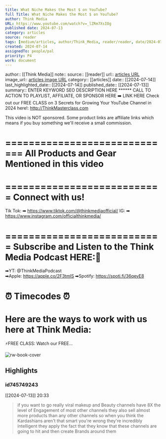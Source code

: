 ```yaml
---
title: What Niche Makes the Most $ on YouTube?
full Title: What Niche Makes the Most $ on YouTube?
author: Think Media
URL: https://www.youtube.com/watch?v=_lZRm7XsIOg
published date: 2024-07-13
category: articles
source: reader
tags: [medium/articles, author/Think_Media, reader/reader, date/2024-07-14, area/reader]
created: 2024-07-14
assignedTo: people/pal
priority: P4
work: document
---
```

author:: [[Think Media]]
note:: 
source:: [[reader]]
url:: [articles URL](https://www.youtube.com/watch?v=_lZRm7XsIOg)
image_url:: [articles image URL](https://i.ytimg.com/vi/_lZRm7XsIOg/maxres2.jpg?sqp=-oaymwEoCIAKENAF8quKqQMcGADwAQH4AbYIgAKAD4oCDAgAEAEYciBcKDcwDw==&rs=AOn4CLB3CsXy5wxRvOhPdkO7-NcDSV09_A)
category:: [[articles]]
date:: [[2024-07-14]]
last_highlighted_date:: [[2024-07-14]]
published_date:: [[2024-07-13]]
summary:: ENTER KEYWORD SEO DESCRIPTION HERE ******  CALL TO ACTION TO PLAYLIST, AFFILIATE, OR SPONSOR HERE ➡️ LINK HERE
Check out our FREE CLASS on 3 Secrets for Growing Your YouTube Channel in 2024 here!: http://ThinkMasterclass.com

This video is NOT sponsored. Some product links are affiliate links which means if you buy something we'll receive a small commission. 


=============================
All Products and Gear Mentioned in this video
=============================


===========================
Connect with us!   
=============================
Tik Tok: ➡︎ https://www.tiktok.com/@thinkmediaofficial/
IG: ➡︎ https://www.instagram.com/officialthinkmedia/

===========================
Subscribe and Listen to the Think Media Podcast HERE:📱 
===========================
➡︎YT:   @ThinkMediaPodcast  
➡︎Apple: https://apple.co/2F3tmIS
➡︎Spotify: https://spoti.fi/36qevE8


⏰ Timecodes ⏰
===========================
Here are the ways to work with us here at Think Media: 
===========================
⚡️FREE CLASS: Watch our FREE...


![rw-book-cover](https://i.ytimg.com/vi/_lZRm7XsIOg/maxres2.jpg?sqp=-oaymwEoCIAKENAF8quKqQMcGADwAQH4AbYIgAKAD4oCDAgAEAEYciBcKDcwDw==&rs=AOn4CLB3CsXy5wxRvOhPdkO7-NcDSV09_A)

## Highlights
### id745749243
[[2024-07-13]] 20:33
> if you want to go really viral makeup and Beauty channels have 8X the level of Engagement of most other channels they also sell almost more products than any other channels so when you think the Kardashians aren't that smart you're wrong they're incredibly intelligent they apply the fact that they know that these channels are going to hit and then create Brands around them


